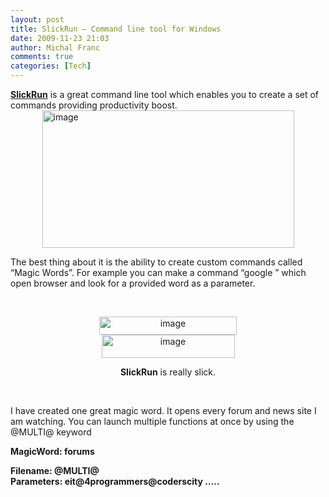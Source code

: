 ```yaml
---
layout: post
title: SlickRun – Command line tool for Windows
date: 2009-11-23 21:03
author: Michal Franc
comments: true
categories: [Tech]
---
```

<p><a href="http://www.bayden.com/Slickrun/"><strong>SlickRun</strong></a> is a great command line tool which enables you to create a set of commands providing productivity boost.     <br /><a href="http://lammichalfranc.files.wordpress.com/2010/09/image6.png"><img style="display:block;float:none;margin-left:auto;margin-right:auto;border-width:0;" title="image" border="0" alt="image" src="http://lammichalfranc.files.wordpress.com/2010/09/image_thumb6.png" width="403" height="220" /></a> </p>  <p>The best thing about it is the ability to create custom commands called “Magic Words”. For example you can make a command “google <parameter>” which open browser and look for a provided word as a parameter.</p>  <p>&#160;</p>  <p align="center"><a href="http://lammichalfranc.files.wordpress.com/2010/09/image7.png"><img style="border-bottom:0;border-left:0;display:block;float:none;margin-left:auto;border-top:0;margin-right:auto;border-right:0;" title="image" border="0" alt="image" src="http://lammichalfranc.files.wordpress.com/2010/09/image_thumb7.png" width="220" height="29" /></a><a href="http://lammichalfranc.files.wordpress.com/2010/09/image8.png"><img style="border-bottom:0;border-left:0;display:inline;border-top:0;border-right:0;" title="image" border="0" alt="image" src="http://lammichalfranc.files.wordpress.com/2010/09/image_thumb8.png" width="213" height="37" /></a></p>  <p align="center"><strong>SlickRun</strong> is really slick.</p>  <p align="center">&#160;</p>  <p>I have created one great magic word. It opens every forum and news site I am watching. You can launch multiple functions at once by using the @MULTI@ keyword</p>  <p><strong>MagicWord: forums</strong></p>  <p><strong>Filename: @MULTI@</strong><strong>      <br />Parameters: eit@4programmers@coderscity …..</strong></p>
